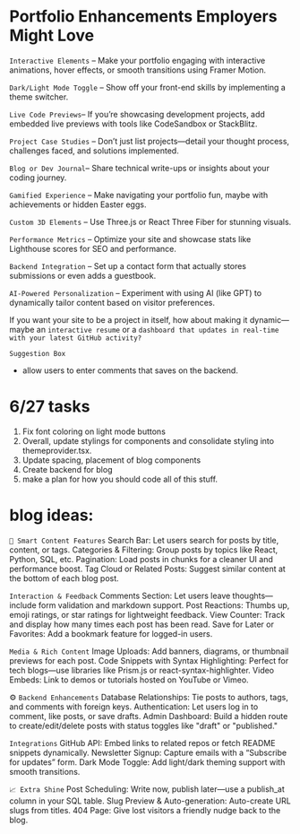 # Portfolio Enhancements Employers Might Love

`Interactive Elements` – Make your portfolio engaging with interactive animations, hover effects, or smooth transitions using Framer Motion.

`Dark/Light Mode Toggle` – Show off your front-end skills by implementing a theme switcher.

`Live Code Previews`– If you’re showcasing development projects, add embedded live previews with tools like CodeSandbox or StackBlitz.

`Project Case Studies` – Don’t just list projects—detail your thought process, challenges faced, and solutions implemented.

`Blog or Dev Journal`– Share technical write-ups or insights about your coding journey.

`Gamified Experience` – Make navigating your portfolio fun, maybe with achievements or hidden Easter eggs.

`Custom 3D Elements` – Use Three.js or React Three Fiber for stunning visuals.

`Performance Metrics` – Optimize your site and showcase stats like Lighthouse scores for SEO and performance.

`Backend Integration` – Set up a contact form that actually stores submissions or even adds a guestbook.

`AI-Powered Personalization` – Experiment with using AI (like GPT) to dynamically tailor content based on visitor preferences.

If you want your site to be a project in itself, how about making it dynamic—maybe an `interactive resume` or a `dashboard that updates in real-time with your latest GitHub activity?`

`Suggestion Box`

- allow users to enter comments that saves on the backend.

# 6/27 tasks

1. Fix font coloring on light mode buttons
2. Overall, update stylings for components and consolidate styling into themeprovider.tsx.
2. Update spacing, placement of blog components
3. Create backend for blog
4. make a plan for how you should code all of this stuff.

# blog ideas:

`🧠 Smart Content Features`
Search Bar: Let users search for posts by title, content, or tags.
Categories & Filtering: Group posts by topics like React, Python, SQL, etc.
Pagination: Load posts in chunks for a cleaner UI and performance boost.
Tag Cloud or Related Posts: Suggest similar content at the bottom of each blog post.

`Interaction & Feedback`
Comments Section: Let users leave thoughts—include form validation and markdown support.
Post Reactions: Thumbs up, emoji ratings, or star ratings for lightweight feedback.
View Counter: Track and display how many times each post has been read.
Save for Later or Favorites: Add a bookmark feature for logged-in users.

`Media & Rich Content`
Image Uploads: Add banners, diagrams, or thumbnail previews for each post.
Code Snippets with Syntax Highlighting: Perfect for tech blogs—use libraries like Prism.js or react-syntax-highlighter.
Video Embeds: Link to demos or tutorials hosted on YouTube or Vimeo.

⚙️ `Backend Enhancements`
Database Relationships: Tie posts to authors, tags, and comments with foreign keys.
Authentication: Let users log in to comment, like posts, or save drafts.
Admin Dashboard: Build a hidden route to create/edit/delete posts with status toggles like "draft" or "published."

`Integrations`
GitHub API: Embed links to related repos or fetch README snippets dynamically.
Newsletter Signup: Capture emails with a “Subscribe for updates” form.
Dark Mode Toggle: Add light/dark theming support with smooth transitions.

`📈 Extra Shine`
Post Scheduling: Write now, publish later—use a publish_at column in your SQL table.
Slug Preview & Auto-generation: Auto-create URL slugs from titles.
404 Page: Give lost visitors a friendly nudge back to the blog.
